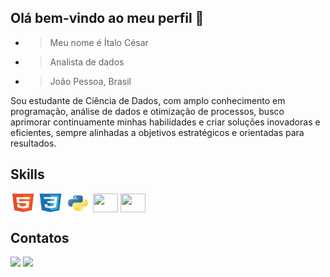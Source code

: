 ## Olá bem-vindo ao meu perfil 👋

- > Meu nome é Ítalo César
- > Analista de dados 
- > João Pessoa, Brasil

Sou estudante de Ciência de Dados, com amplo conhecimento em programação, análise de dados e otimização de processos,
busco aprimorar continuamente minhas habilidades e criar soluções inovadoras e eficientes, sempre alinhadas a objetivos estratégicos e orientadas para resultados.

## Skills
  <div style="display: inline_block">
  <img align="center" alt="Rafa-HTML" height="30" width="40" src="https://raw.githubusercontent.com/devicons/devicon/master/icons/html5/html5-original.svg">
  <img align="center" alt="Rafa-CSS" height="30" width="40" src="https://raw.githubusercontent.com/devicons/devicon/master/icons/css3/css3-original.svg">
  <img align="center" alt="Rafa-Python" height="30" width="40" src="https://raw.githubusercontent.com/devicons/devicon/master/icons/python/python-original.svg">
  <img align="center" height="30" width="40" src="https://cdn.jsdelivr.net/gh/devicons/devicon@latest/icons/azuresqldatabase/azuresqldatabase-original.svg"/>
  <img align="center" height="30" width="40" src="https://cdn.jsdelivr.net/gh/devicons/devicon@latest/icons/git/git-original.svg"/>
  </div>

## Contatos
  <div> 
  <a href="linkedin.com/in/ítalo-césar-queiroz" target="_blank"><img src="https://img.shields.io/badge/-LinkedIn-%230077B5?style=for-the-badge&logo=linkedin&logoColor=white" target="_blank"></a> 
  <a href = "mailto:italocesarqueiroz07@gmail.com"><img src="https://img.shields.io/badge/-Gmail-%23333?style=for-the-badge&logo=gmail&logoColor=white" target="_blank"></a>
  </div>
